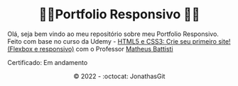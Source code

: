 <h1 align="center">🚧🚀Portfolio Responsivo 🚀🚧</h1>

Olá, seja bem vindo ao meu repositório sobre meu Portfolio Responsivo. <br>
Feito com base no curso da Udemy - <a href="https://www.udemy.com/course/html5-e-css3-crie-seu-primeiro-site-inclui-flexbox/">HTML5 e CSS3: Crie seu primeiro site! (Flexbox e responsivo)</a> com o Professor <a href="https://www.youtube.com/channel/UCDoFiMhpOnLFq1uG4RL4xag">Matheus Battisti</a>


Certificado:  Em andamento <br>

<p align="center">©️ 2022 - :octocat: JonathasGit</p>
